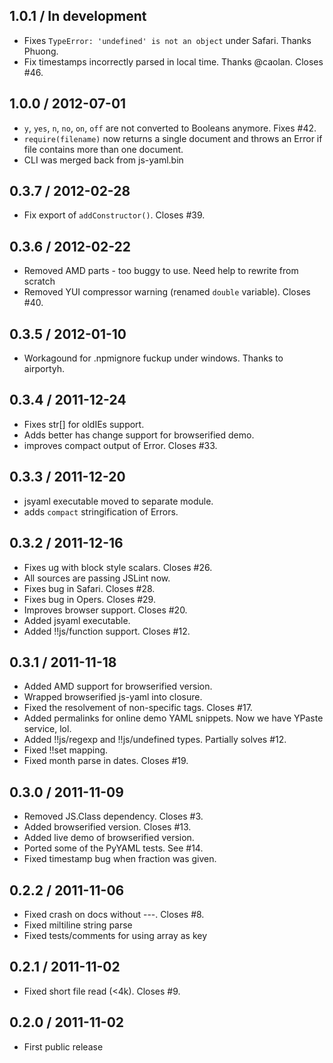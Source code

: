 1.0.1 / In development
----------------------

* Fixes `TypeError: 'undefined' is not an object` under Safari. Thanks Phuong.
* Fix timestamps incorrectly parsed in local time. Thanks @caolan. Closes #46.


1.0.0 / 2012-07-01
------------------

* `y`, `yes`, `n`, `no`, `on`, `off` are not converted to Booleans anymore.
  Fixes #42.
* `require(filename)` now returns a single document and throws an Error if
  file contains more than one document.
* CLI was merged back from js-yaml.bin


0.3.7 / 2012-02-28
------------------

* Fix export of `addConstructor()`. Closes #39.


0.3.6 / 2012-02-22
------------------

* Removed AMD parts - too buggy to use. Need help to rewrite from scratch
* Removed YUI compressor warning (renamed `double` variable). Closes #40.


0.3.5 / 2012-01-10
------------------

* Workagound for .npmignore fuckup under windows. Thanks to airportyh.


0.3.4 / 2011-12-24
------------------

* Fixes str[] for oldIEs support.
* Adds better has change support for browserified demo.
* improves compact output of Error. Closes #33.


0.3.3 / 2011-12-20
------------------

* jsyaml executable moved to separate module.
* adds `compact` stringification of Errors.


0.3.2 / 2011-12-16
------------------

* Fixes ug with block style scalars. Closes #26.
* All sources are passing JSLint now.
* Fixes bug in Safari. Closes #28.
* Fixes bug in Opers. Closes #29.
* Improves browser support. Closes #20.
* Added jsyaml executable.
* Added !!js/function support. Closes #12.


0.3.1 / 2011-11-18
------------------

* Added AMD support for browserified version.
* Wrapped browserified js-yaml into closure.
* Fixed the resolvement of non-specific tags. Closes #17.
* Added permalinks for online demo YAML snippets. Now we have YPaste service, lol.
* Added !!js/regexp and !!js/undefined types. Partially solves #12.
* Fixed !!set mapping.
* Fixed month parse in dates. Closes #19.


0.3.0 / 2011-11-09
------------------

* Removed JS.Class dependency. Closes #3.
* Added browserified version. Closes #13.
* Added live demo of browserified version.
* Ported some of the PyYAML tests. See #14.
* Fixed timestamp bug when fraction was given.


0.2.2 / 2011-11-06
------------------

* Fixed crash on docs without ---. Closes #8.
* Fixed miltiline string parse
* Fixed tests/comments for using array as key


0.2.1 / 2011-11-02
------------------

* Fixed short file read (<4k). Closes #9.


0.2.0 / 2011-11-02
------------------

* First public release
